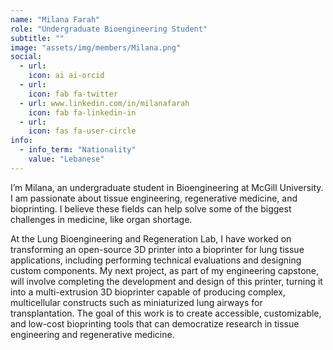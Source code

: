```yaml
---
name: "Milana Farah"
role: "Undergraduate Bioengineering Student"
subtitle: ""
image: "assets/img/members/Milana.png"
social:
  - url: 
    icon: ai ai-orcid
  - url: 
    icon: fab fa-twitter
  - url: www.linkedin.com/in/milanafarah
    icon: fab fa-linkedin-in
  - url: 
    icon: fas fa-user-circle
info:
  - info_term: "Nationality"
    value: "Lebanese"
---
```

I’m Milana, an undergraduate student in Bioengineering at McGill University. I am passionate about tissue engineering, regenerative medicine, and bioprinting. I believe these fields can help solve some of the biggest challenges in medicine, like organ shortage.

At the Lung Bioengineering and Regeneration Lab, I have worked on transforming an open-source 3D printer into a bioprinter for lung tissue applications, including performing technical evaluations and designing custom components. My next project, as part of my engineering capstone, will involve completing the development and design of this printer, turning it into a multi-extrusion 3D bioprinter capable of producing complex, multicellular constructs such as miniaturized lung airways for transplantation. The goal of this work is to create accessible, customizable, and low-cost bioprinting tools that can democratize research in tissue engineering and regenerative medicine.
